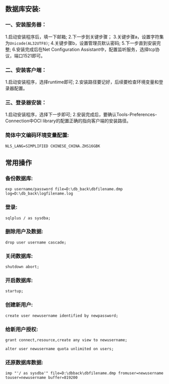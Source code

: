 ## 数据库安装:
### 一、安装服务器：
1.启动安装程序后，填一下邮箱;
2.下一步到关键步骤；
3.关键步骤a，设置字符集为```Unicode(AL32UTF8)```;
4.关键步骤b，设置管理员默认密码;
5.下一步直到安装完整;
6.安装完成后在Net Configuration Assistant中，配置监听服务，选择tcp协议，端口1521即可。

### 二、安装客户端：
1.启动安装程序，选择runtime即可;
2.安装路径要记好，后续要检查环境变量和登录器配置。

### 三、登录器安装：
1.启动安装程序，选择下一步即可;
2.安装完成后，要确认Tools-Preferences-Connection中OCI library的配置正确的指向客户端的安装路径。

### 简体中文编码环境变量配置:
``` NLS_LANG=SIMPLIFIED CHINESE_CHINA.ZHS16GBK ```

## 常用操作
### 备份数据库:
``` exp username/password file=D:\db_back\dbfilename.dmp log=D:\db_back\logfilename.log ```

### 登录:
``` sqlplus / as sysdba; ```

### 删除用户及数据:
``` drop user username cascade; ```

### 关闭数据库:
``` shutdown abort; ```

### 开启数据库:
``` startup; ```

### 创建新用户:
``` create user newusername identified by newpassword; ```

### 给新用户授权:

``` grant connect,resource,create any view to newusername; ```

``` alter user newusername quota unlimited on users; ```

### 还原数据库数据:
``` imp "'/ as sysdba'" file=D:\dbback\dbfilename.dmp fromuser=newusername touser=newusername buffer=819200 ```

